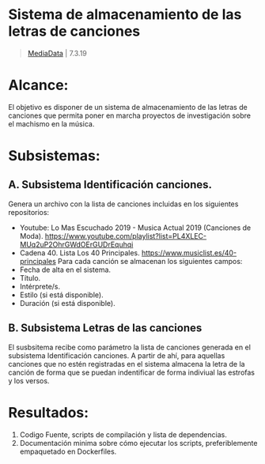 # Sistema de almacenamiento de las letras de canciones

> [MediaData](http://mediadata.es) |
> 7.3.19

# Alcance:
El objetivo es disponer de un sistema de almacenamiento de las letras de canciones que permita poner en marcha proyectos de investigación sobre el machismo en la música.

# Subsistemas:

## A. Subsistema Identificación canciones.
Genera un archivo con la lista de canciones incluidas en los siguientes repositorios:
- Youtube: Lo Mas Escuchado 2019 - Musica Actual 2019 (Canciones de Moda). https://www.youtube.com/playlist?list=PL4XLEC-MUq2uP2OhrGWdOErGUDrEquhqi
- Cadena 40. Lista Los 40 Principales. https://www.musiclist.es/40-principales
Para cada canción se almacenan los siguientes campos:
- Fecha de alta en el sistema.
- Título.
- Intérprete/s.
- Estilo (si está disponible).
- Duración (si está disponible).

## B. Subsistema Letras de las canciones
El susbsitema recibe como parámetro la lista de canciones generada en el subsistema Identificación canciones. A partir de ahí, para aquellas canciones que no estén registradas en el sistema almacena la letra de la canción de forma que se puedan indentificar de forma indiviual las estrofas y los versos.

# Resultados:
1. Codigo Fuente, scripts de compilación y lista de dependencias.
2. Documentación minima sobre cómo ejecutar los scripts, preferiblemente empaquetado en Dockerfiles.